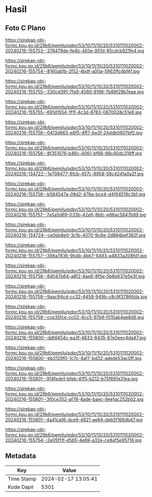 # Hasil

## Foto C Plano

https://sirekap-obj-formc.kpu.go.id/29b6/pemilu/pdpr/53/10/11/10/20/5310111020002-20240216-155753--378479de-fe4b-483e-951d-85cdcb921fe4.jpg

https://sirekap-obj-formc.kpu.go.id/29b6/pemilu/pdpr/53/10/11/10/20/5310111020002-20240216-155754--8160ab1b-2f52-4bdf-a00a-5862ffcdbf4f.jpg

https://sirekap-obj-formc.kpu.go.id/29b6/pemilu/pdpr/53/10/11/10/20/5310111020002-20240216-155755--330cd391-7fa9-4560-8196-7b89f29b7eae.jpg

https://sirekap-obj-formc.kpu.go.id/29b6/pemilu/pdpr/53/10/11/10/20/5310111020002-20240216-155755--691d1554-1f1f-4c3d-8783-0870028c51e8.jpg

https://sirekap-obj-formc.kpu.go.id/29b6/pemilu/pdpr/53/10/11/10/20/5310111020002-20240216-155756--0413d663-e6f5-4ff7-be3f-24ddb0607bf0.jpg

https://sirekap-obj-formc.kpu.go.id/29b6/pemilu/pdpr/53/10/11/10/20/5310111020002-20240216-155756--8f351076-b46c-4061-bf66-88c40dc318ff.jpg

https://sirekap-obj-formc.kpu.go.id/29b6/pemilu/pdpr/53/10/11/10/20/5310111020002-20240216-134722--1e708477-8fcb-457c-8958-58c424fa0a2f.jpg

https://sirekap-obj-formc.kpu.go.id/29b6/pemilu/pdpr/53/10/11/10/20/5310111020002-20240216-155756--b584547a-09d2-476a-bce4-d4f64519c3bf.jpg

https://sirekap-obj-formc.kpu.go.id/29b6/pemilu/pdpr/53/10/11/10/20/5310111020002-20240216-155757--7a5a5d69-033b-42e6-8bfc-e66ac5847b89.jpg

https://sirekap-obj-formc.kpu.go.id/29b6/pemilu/pdpr/53/10/11/10/20/5310111020002-20240216-134724--ce0de8e0-3c1b-4070-9c8e-2d894bef382f.jpg

https://sirekap-obj-formc.kpu.go.id/29b6/pemilu/pdpr/53/10/11/10/20/5310111020002-20240216-155757--398a7836-9b4b-4bb7-8493-a4833a208fd1.jpg

https://sirekap-obj-formc.kpu.go.id/29b6/pemilu/pdpr/53/10/11/10/20/5310111020002-20240216-155758--8d047b64-a8f2-4ae6-8f5e-5b8e637e5e3f.jpg

https://sirekap-obj-formc.kpu.go.id/29b6/pemilu/pdpr/53/10/11/10/20/5310111020002-20240216-155758--9aac94cd-cc32-4458-949b-c8c9f37866da.jpg

https://sirekap-obj-formc.kpu.go.id/29b6/pemilu/pdpr/53/10/11/10/20/5310111020002-20240216-155759--cce35fce-cc02-4cc5-97b9-f015ab4ae8d6.jpg

https://sirekap-obj-formc.kpu.go.id/29b6/pemilu/pdpr/53/10/11/10/20/5310111020002-20240216-155800--ddf4454c-ea3f-4633-8435-87e0eec4da47.jpg

https://sirekap-obj-formc.kpu.go.id/29b6/pemilu/pdpr/53/10/11/10/20/5310111020002-20240216-155800--bb3129f0-1c7c-4af7-bd32-adede53ac0ff.jpg

https://sirekap-obj-formc.kpu.go.id/29b6/pemilu/pdpr/53/10/11/10/20/5310111020002-20240216-155801--914fede1-bfeb-41f5-b212-b75f691e31ea.jpg

https://sirekap-obj-formc.kpu.go.id/29b6/pemilu/pdpr/53/10/11/10/20/5310111020002-20240216-155801--3f0ce352-af78-4ade-baec-9ee1ac252b02.jpg

https://sirekap-obj-formc.kpu.go.id/29b6/pemilu/pdpr/53/10/11/10/20/5310111020002-20240216-155801--4a41ca16-dce9-4821-ae64-deb5f168db47.jpg

https://sirekap-obj-formc.kpu.go.id/29b6/pemilu/pdpr/53/10/11/10/20/5310111020002-20240216-155754--2e05f11f-d565-4e69-a32e-ce8af5e95716.jpg


## Metadata

| Key        | Value               |
| ---------- | ------------------- |
| Time Stamp | 2024-02-17 13:05:41 |
| Kode Dapil | 5301                |



